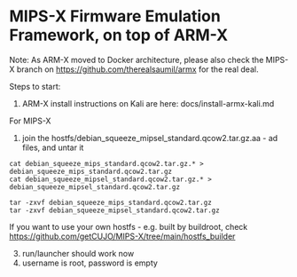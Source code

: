 # MIPS-X Firmware Emulation Framework, on top of ARM-X

Note: As ARM-X moved to Docker architecture, please also check the MIPS-X branch on https://github.com/therealsaumil/armx for the real deal. 

Steps to start:
1. ARM-X install instructions on Kali are here: docs/install-armx-kali.md

For MIPS-X
1. join the hostfs/debian_squeeze_mipsel_standard.qcow2.tar.gz.aa - ad files, and untar it
```
cat debian_squeeze_mips_standard.qcow2.tar.gz.* > debian_squeeze_mips_standard.qcow2.tar.gz
cat debian_squeeze_mipsel_standard.qcow2.tar.gz.* > debian_squeeze_mipsel_standard.qcow2.tar.gz

tar -zxvf debian_squeeze_mips_standard.qcow2.tar.gz
tar -zxvf debian_squeeze_mipsel_standard.qcow2.tar.gz
```

If you want to use your own hostfs - e.g. built by buildroot, check https://github.com/getCUJO/MIPS-X/tree/main/hostfs_builder 

3. run/launcher should work now
4. username is root, password is empty
